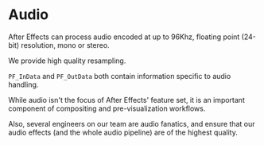 # Audio

After Effects can process audio encoded at up to 96Khz, floating point (24-bit) resolution, mono or stereo.

We provide high quality resampling.

`PF_InData` and `PF_OutData` both contain information specific to audio handling.

While audio isn't the focus of After Effects' feature set, it is an important component of compositing and pre-visualization workflows.

Also, several engineers on our team are audio fanatics, and ensure that our audio effects (and the whole audio pipeline) are of the highest quality.

